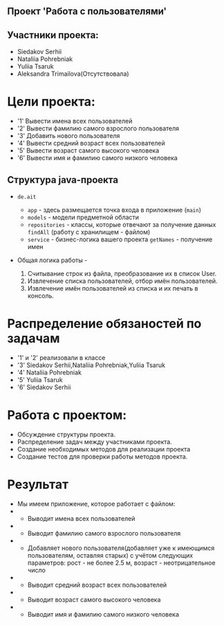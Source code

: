 ## Проект 'Работа с пользователями'




## Участники проекта:
- Siedakov Serhii
- Nataliia Pohrebniak
- Yuliia Tsaruk
- Aleksandra Trimailova(Отсутствовала)
# Цели проекта:
* '1' Вывести имена всех пользователей
* '2' Вывести фамилию самого взрослого пользователя
* '3' Добавить нового пользователя
* '4' Вывести средний возраст всех пользователей
* '5' Вывести возраст самого высокого человека
* '6' Вывести имя и фамилию самого низкого человека

## Структура java-проекта

* `de.ait`
    * `app` - здесь размещается точка входа в приложение (`main`)
    * `models` - модели предметной области
    * `repositories` - классы, которые отвечают за получение данных `findAll` (работу с хранилищем - файлом)
    * `service` - бизнес-логика вашего проекта `getNames` - получение имен

* Общая логика работы -
    1.  Считывание строк из файла, преобразование их в список User.
    2. Извлечение списка пользователей, отбор имён пользователей.
    3. Извлечение имён пользователей из списка и их печать в консоль.

# Распределение обязаностей по задачам
* '1' и '2' реализовали в классе
* '3' Siedakov Serhii,Nataliia Pohrebniak,Yuliia Tsaruk
* '4' Nataliia Pohrebniak
* '5' Yuliia Tsaruk 
* '6' Siedakov Serhii


# Работа с проектом:
* Обсуждение структуры проекта.
* Распределение задач между участниками проекта.
* Создание необходимых методов для реализации проекта
* Создание тестов для проверки работы методов проекта.



# Результат
* Мы имеем приложение, которое работает с файлом:
* - Выводит имена всех пользователей
* - Выводит фамилию самого взрослого пользователя
* - Добавляет нового пользователя(добавляет уже к имеющимся пользователям, оставляя старых) с учётом следующих параметров: рост - не более 2.5 м, возраст - неотрицательное число
* - Выводит средний возраст всех пользователей
* - Выводит возраст самого высокого человека
* - Выводит имя и фамилию самого низкого человека